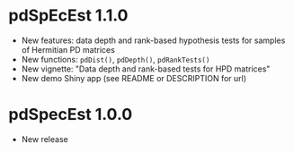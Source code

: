 # pdSpEcEst 1.1.0

* New features: data depth and rank-based hypothesis tests for samples of Hermitian PD matrices
* New functions: `pdDist()`, `pdDepth()`, `pdRankTests()`
* New vignette: "Data depth and rank-based tests for HPD matrices"
* New demo Shiny app (see README or DESCRIPTION for url)

# pdSpecEst 1.0.0

* New release



